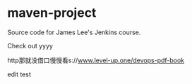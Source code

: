 # maven-project
Source code for James Lee's Jenkins course.

Check out    yyyy

http那就没借口慢慢看s://www.level-up.one/devops-pdf-book

edit test
